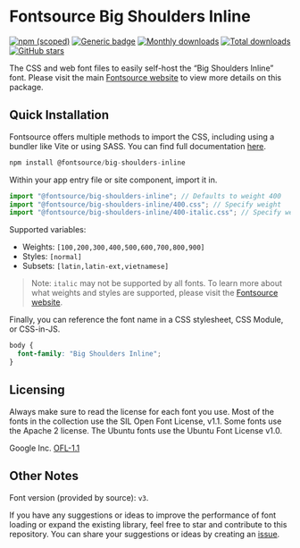 # Fontsource Big Shoulders Inline

[![npm (scoped)](https://img.shields.io/npm/v/@fontsource/big-shoulders-inline?color=brightgreen)](https://www.npmjs.com/package/@fontsource/big-shoulders-inline) [![Generic badge](https://img.shields.io/badge/fontsource-passing-brightgreen)](https://github.com/fontsource/fontsource) [![Monthly downloads](https://badgen.net/npm/dm/@fontsource/big-shoulders-inline)](https://github.com/fontsource/fontsource) [![Total downloads](https://badgen.net/npm/dt/@fontsource/big-shoulders-inline)](https://github.com/fontsource/fontsource) [![GitHub stars](https://img.shields.io/github/stars/fontsource/fontsource.svg?style=social&label=Star)](https://github.com/fontsource/fontsource/stargazers)

The CSS and web font files to easily self-host the “Big Shoulders Inline” font. Please visit the main [Fontsource website](https://fontsource.org/fonts/big-shoulders-inline) to view more details on this package.

## Quick Installation

Fontsource offers multiple methods to import the CSS, including using a bundler like Vite or using SASS. You can find full documentation [here](https://fontsource.org/docs/getting-started/introduction).

```javascript
npm install @fontsource/big-shoulders-inline
```

Within your app entry file or site component, import it in.

```javascript
import "@fontsource/big-shoulders-inline"; // Defaults to weight 400
import "@fontsource/big-shoulders-inline/400.css"; // Specify weight
import "@fontsource/big-shoulders-inline/400-italic.css"; // Specify weight and style
```

Supported variables:
- Weights: `[100,200,300,400,500,600,700,800,900]`
- Styles: `[normal]`
- Subsets: `[latin,latin-ext,vietnamese]`

> Note: `italic` may not be supported by all fonts. To learn more about what weights and styles are supported, please visit the [Fontsource website](https://fontsource.org/fonts/big-shoulders-inline).

Finally, you can reference the font name in a CSS stylesheet, CSS Module, or CSS-in-JS.

```css
body {
  font-family: "Big Shoulders Inline";
}
```

## Licensing
Always make sure to read the license for each font you use. Most of the fonts in the collection use the SIL Open Font License, v1.1. Some fonts use the Apache 2 license. The Ubuntu fonts use the Ubuntu Font License v1.0.

Google Inc.
[OFL-1.1](http://scripts.sil.org/OFL)

## Other Notes
Font version (provided by source): `v3`.

If you have any suggestions or ideas to improve the performance of font loading or expand the existing library, feel free to star and contribute to this repository. You can share your suggestions or ideas by creating an [issue](https://github.com/fontsource/fontsource/issues).